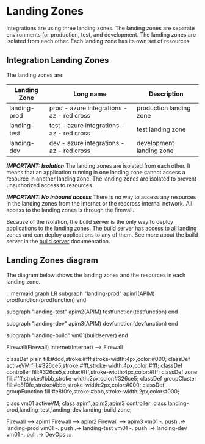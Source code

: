 # Landing Zones

Integrations are using three landing zones. The landing zones are separate environments for production, test, and development. The landing zones are isolated from each other. Each landing zone has its own set of resources.

## Integration Landing Zones

The landing zones are:

| Landing Zone | Long name | Description |
|--------------|------------|-------------|
| landing-prod          | prod - azure integrations -az - red cross        | production landing zone |
| landing-test     | test - azure integrations -az - red cross        | test landing zone |
| landing-dev     | dev - azure integrations -az - red cross        | development landing zone |

***IMPORTANT: Isolation*** The landing zones are isolated from each other. It means that an application running in one landing zone cannot access a resource in another landing zone. The landing zones are isolated to prevent unauthorized access to resources.

***IMPORTANT: No inbound access*** There is no way to access any resources in the landing zones from the internet or the redcross internal network. All access to the landing zones is through the firewall.

Because of the isolation, the build server is the only way to deploy applications to the landing zones. The build server has access to all landing zones and can deploy applications to any of them. See more about the build server in the [build server](8-1build-server.md) documentation.

## Landing Zones diagram

The diagram below shows the landing zones and the resources in each landing zone.

:::mermaid
graph LR
   subgraph "landing-prod"
       apim1(APIM)
       prodfunction(prodfunction)
   end
   
   subgraph "landing-test"
       apim2(APIM)
       testfunction(testfunction)
   end

   subgraph "landing-dev"
       apim3(APIM)
       devfunction(devfunction)
   end

   subgraph "landing-build"
       vm01(buildserver)
   end

   Firewall(Firewall)
   internet(Internet) --> Firewall

   classDef plain fill:#ddd,stroke:#fff,stroke-width:4px,color:#000;
   classDef activeVM fill:#326ce5,stroke:#fff,stroke-width:4px,color:#fff;
   classDef controller fill:#326ce5,stroke:#fff,stroke-width:4px,color:#fff;
   classDef zone fill:#fff,stroke:#bbb,stroke-width:2px,color:#326ce5;
   classDef groupCluster fill:#e8f0fe,stroke:#bbb,stroke-width:2px,color:#000; 
   classDef groupFunction fill:#e8f0fe,stroke:#bbb,stroke-width:2px,color:#000; 

   class vm01 activeVM;
   class apim1,apim2,apim3 controller;
   class landing-prod,landing-test,landing-dev,landing-build zone;

   Firewall --> apim1
   Firewall --> apim2
   Firewall --> apim3
   vm01 -. push .-> landing-prod
   vm01 -. push .-> landing-test
   vm01 -. push .-> landing-dev
   vm01 -. pull .-> DevOps
:::
